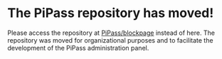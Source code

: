 # The PiPass repository has moved!

Please access the repository at [PiPass/blockpage](https://github.com/pipass/blockpage) instead of here.
The repository was moved for organizational purposes and to facilitate the development of the PiPass administration panel.
